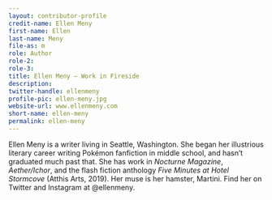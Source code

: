 ```yaml
---
layout: contributor-profile
credit-name: Ellen Meny
first-name: Ellen
last-name: Meny
file-as: m
role: Author
role-2:
role-3:
title: Ellen Meny — Work in Fireside
description:
twitter-handle: ellenmeny
profile-pic: ellen-meny.jpg
website-url: www.ellenmeny.com
short-name: ellen-meny
permalink: ellen-meny
---
```

Ellen Meny is a writer living in Seattle, Washington. She began her illustrious literary career writing Pokémon fanfiction in middle school, and hasn’t graduated much past that. She has work in _Nocturne Magazine_, _Aether/Ichor_, and the flash fiction anthology _Five Minutes at Hotel Stormcove_ (Atthis Arts, 2019). Her muse is her hamster, Martini. Find her on Twitter and Instagram at @ellenmeny.
